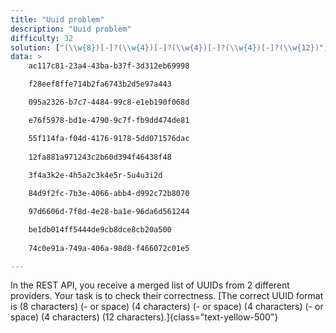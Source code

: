 ```yaml
---
title: "Uuid problem"
description: "Uuid problem"
difficulty: 32
solution: ["(\\w{8})[-]?(\\w{4})[-]?(\\w{4})[-]?(\\w{4})[-]?(\\w{12})", "g"]
data: >
    ac117c81-23a4-43ba-b37f-3d312eb69998

    f28eef8ffe714b2fa6743b2d5e97a443

    095a2326-b7c7-4484-99c8-e1eb190f068d

    e76f5978-bd1e-4790-9c7f-fb9dd474de81

    55f114fa-f04d-4176-9178-5dd071576dac
    
    12fa881a971243c2b60d394f46438f48
    
    3f4a3k2e-4h5a2c3k4e5r-5u4u3i2d

    84d9f2fc-7b3e-4066-abb4-d992c72b8070

    97d6606d-7f8d-4e28-ba1e-96da6d561244

    be1db014ff5444de9cb8dce8cb20a500
    
    74c0e91a-749a-406a-98d8-f466072c01e5

---
```


In the REST API, you receive a merged list of UUIDs from 2 different providers. Your task is to check their correctness. [The correct UUID format is (8 characters) (- or space) (4 characters) (- or space) (4 characters) (- or space) (4 characters) (12 characters).]{class="text-yellow-500"}


